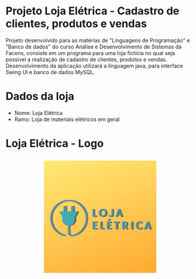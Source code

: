 # Projeto Loja Elétrica - Cadastro de clientes, produtos e vendas

<span>
Projeto desenvolvido para as matérias de "Linguagens de Programação" e "Banco de dados" do curso Análise e Desenvolvimento de Sistemas da Facens, consiste em um programa para uma loja fictícia no qual seja possivel a realização de cadastro de clientes, produtos e vendas. Desenvolvimento da aplicação utilizará a linguagem java, para interface Swing UI e banco de dados MySQL.
</span>

# Dados da loja

* Nome: Loja Elétrica
* Ramo: Loja de materiais elétricos em geral

# Loja Elétrica - Logo

<h2 align="center">
  <img alt="Logo Loja Elétrica" width="300" title="Logo Loja Elétrica" src=".github/logo.png" /> 
</h2>

